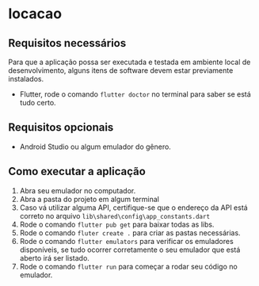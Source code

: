 # locacao
## Requisitos necessários
Para que a aplicação possa ser executada e testada em ambiente local de desenvolvimento, alguns itens de software devem estar previamente instalados.
 - Flutter, rode o comando `flutter doctor` no terminal para saber se está tudo certo.
## Requisitos opcionais
 - Android Studio ou algum emulador do gênero.
## Como executar a aplicação
1. Abra seu emulador no computador.
2. Abra a pasta do projeto em algum terminal
3. Caso vá utilizar alguma API, certifique-se que o endereço da API está correto no arquivo `lib\shared\config\app_constants.dart`
4. Rode o comando `flutter pub get` para baixar todas as libs.
5. Rode o comando `fluter create .` para criar as pastas necessárias.
6. Rode o comando `flutter emulators` para verificar os emuladores disponíveis, se tudo ocorrer corretamente o seu emulador que está aberto irá ser listado.
7. Rode o comando `flutter run` para começar a rodar seu código no emulador.
